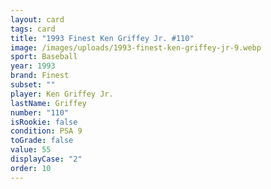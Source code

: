 ```yaml
---
layout: card
tags: card
title: "1993 Finest Ken Griffey Jr. #110"
image: /images/uploads/1993-finest-ken-griffey-jr-9.webp
sport: Baseball
year: 1993
brand: Finest
subset: ""
player: Ken Griffey Jr.
lastName: Griffey
number: "110"
isRookie: false
condition: PSA 9
toGrade: false
value: 55
displayCase: "2"
order: 10
---
```


